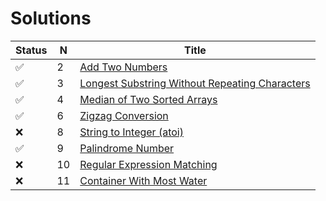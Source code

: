 # Solutions

 Status | N |  Title |
--------|---|--------|
 &#9989;| 2 |[Add Two Numbers](https://leetcode.com/problems/two-sum) |
 &#9989;| 3 |[Longest Substring Without Repeating Characters](https://leetcode.com/problems/longest-substring-without-repeating-characters) |
 &#9989;| 4 |[Median of Two Sorted Arrays](https://leetcode.com/problems/median-of-two-sorted-arrays) |
 &#9989;| 6 |[Zigzag Conversion](https://leetcode.com/problems/zigzag-conversion) |
 &#10060;| 8 |[String to Integer (atoi)](https://leetcode.com/problems/string-to-integer-atoi) |
 &#9989;| 9 |[Palindrome Number](https://leetcode.com/problems/palindrome-number) |
 &#10060;| 10|[Regular Expression Matching](https://leetcode.com/problems/regular-expression-matching) |
 &#10060;| 11|[Container With Most Water](https://leetcode.com/problems/container-with-most-water) |
